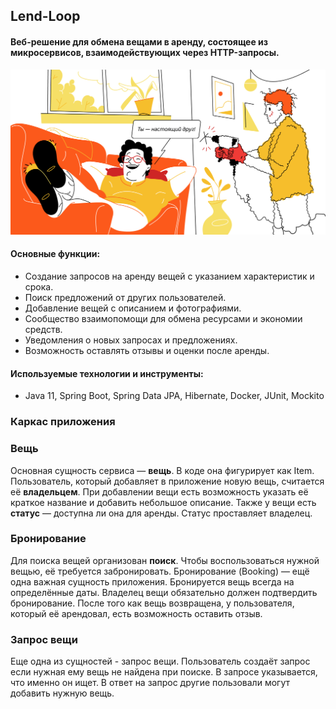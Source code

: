 ## Lend-Loop

#### Веб-решение для обмена вещами в аренду, состоящее из микросервисов, взаимодействующих через HTTP-запросы.

![](https://github.com/mynameisSergey/Lend-Loop/blob/main/img/%D0%A0%D0%B8%D1%81%D1%83%D0%BD%D0%BE%D0%BA.png)

#### Основные функции:
* Создание запросов на аренду вещей с указанием характеристик и срока.
* Поиск предложений от других пользователей.
* Добавление вещей с описанием и фотографиями.
* Сообщество взаимопомощи для обмена ресурсами и экономии средств.
* Уведомления о новых запросах и предложениях.
* Возможность оставлять отзывы и оценки после аренды.

#### Используемые технологии и инструменты:
* Java 11, Spring Boot, Spring Data JPA, Hibernate, Docker, JUnit, Mockito

### Каркас приложения
### Вещь
Основная сущность сервиса — **вещь**. В коде она фигурирует как Item.
Пользователь, который добавляет в приложение новую вещь, считается её **владельцем**. При добавлении вещи есть возможность указать её краткое название и добавить небольшое описание. Также у вещи есть **статус** — доступна ли она для аренды. Статус проставляет владелец.
### Бронирование
Для поиска вещей организован **поиск**. Чтобы воспользоваться нужной вещью, её требуется забронировать. Бронирование (Booking) — ещё одна важная сущность приложения. Бронируется вещь всегда на определённые даты. Владелец вещи обязательно должен подтвердить бронирование.
После того как вещь возвращена, у пользователя, который её арендовал, есть возможность оставить отзыв.
### Запрос вещи
Еще одна из сущностей - запрос вещи. Пользователь создаёт запрос если нужная ему вещь не найдена при поиске. В запросе указывается, что именно он ищет. В ответ на запрос другие пользовали могут добавить нужную вещь.
